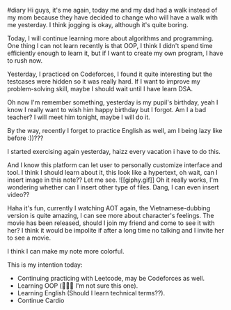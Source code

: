 #diary
Hi guys, it's me again, today me and my dad had a walk instead of my mom because they have decided to change who will have a walk with me yesterday. I think jogging is okay, although it's quite boring. 

Today, I will continue learning more about algorithms and programming. One thing I can not learn recently is that OOP, I think I didn't spend time efficiently enough to learn it, but if I want to create my own program, I have to rush now.

Yesterday, I practiced on Codeforces, I found it quite interesting but the testcases were hidden so it was really hard. If I want to improve my problem-solving skill, maybe I should wait until I have learn DSA.

Oh now I'm remember something, yesterday is my pupil's birthday, yeah I know I really want to wish him happy birthday but I forgot. Am I a bad teacher? I will meet him tonight, maybe I will do it.

By the way, recently I forget to practice English as well, am I being lazy like before :))???

I started exercising again yesterday, haizz every vacation i have to do this. 

And I know this platform can let user to personally customize interface and tool. I think I should learn about it, this look like a hypertext, oh wait, can I insert image in this note?? Let me see.
![[giphy.gif]]
Oh it really works, I'm wondering whether can I insert other type of files. Dang, I can even insert video?? 

Haha it's fun, currently I watching AOT again, the Vietnamese-dubbing version is quite amazing, I can see more about character's feelings. The movie has been released, should I join my friend and come to see it with her? I think it would be impolite if after a long time no talking and I invite her to see a movie. 

I think I can make my note more colorful.



This is my intention today:
* Continuing practicing with Leetcode, may be Codeforces as well.
* Learning OOP (🐸🐸🐸 I'm not sure this one).
* Learning English (Should I learn technical terms??).
* Continue Cardio


